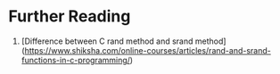 
# Further Reading

1. [Difference between C rand method and srand method] (https://www.shiksha.com/online-courses/articles/rand-and-srand-functions-in-c-programming/)